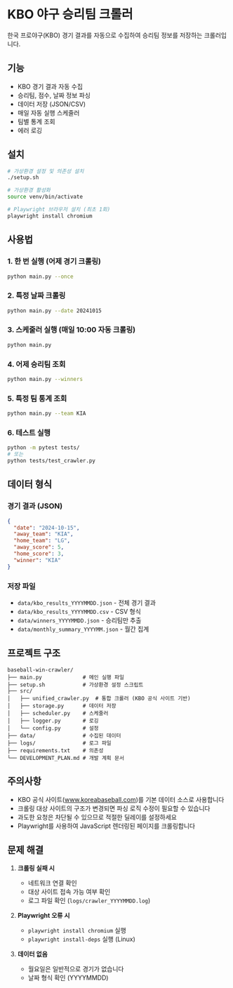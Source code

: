 # KBO 야구 승리팀 크롤러

한국 프로야구(KBO) 경기 결과를 자동으로 수집하여 승리팀 정보를 저장하는 크롤러입니다.

## 기능

- KBO 경기 결과 자동 수집
- 승리팀, 점수, 날짜 정보 파싱
- 데이터 저장 (JSON/CSV)
- 매일 자동 실행 스케줄러
- 팀별 통계 조회
- 에러 로깅

## 설치

```bash
# 가상환경 설정 및 의존성 설치
./setup.sh

# 가상환경 활성화
source venv/bin/activate

# Playwright 브라우저 설치 (최초 1회)
playwright install chromium
```

## 사용법

### 1. 한 번 실행 (어제 경기 크롤링)
```bash
python main.py --once
```

### 2. 특정 날짜 크롤링
```bash
python main.py --date 20241015
```

### 3. 스케줄러 실행 (매일 10:00 자동 크롤링)
```bash
python main.py
```

### 4. 어제 승리팀 조회
```bash
python main.py --winners
```

### 5. 특정 팀 통계 조회
```bash
python main.py --team KIA
```

### 6. 테스트 실행
```bash
python -m pytest tests/
# 또는
python tests/test_crawler.py
```

## 데이터 형식

### 경기 결과 (JSON)
```json
{
  "date": "2024-10-15",
  "away_team": "KIA",
  "home_team": "LG",
  "away_score": 5,
  "home_score": 3,
  "winner": "KIA"
}
```

### 저장 파일
- `data/kbo_results_YYYYMMDD.json` - 전체 경기 결과
- `data/kbo_results_YYYYMMDD.csv` - CSV 형식
- `data/winners_YYYYMMDD.json` - 승리팀만 추출
- `data/monthly_summary_YYYYMM.json` - 월간 집계

## 프로젝트 구조

```
baseball-win-crawler/
├── main.py             # 메인 실행 파일
├── setup.sh            # 가상환경 설정 스크립트
├── src/
│   ├── unified_crawler.py  # 통합 크롤러 (KBO 공식 사이트 기반)
│   ├── storage.py      # 데이터 저장
│   ├── scheduler.py    # 스케줄러
│   ├── logger.py       # 로깅
│   └── config.py       # 설정
├── data/               # 수집된 데이터
├── logs/               # 로그 파일
├── requirements.txt    # 의존성
└── DEVELOPMENT_PLAN.md # 개발 계획 문서
```

## 주의사항

- KBO 공식 사이트(www.koreabaseball.com)를 기본 데이터 소스로 사용합니다
- 크롤링 대상 사이트의 구조가 변경되면 파싱 로직 수정이 필요할 수 있습니다
- 과도한 요청은 차단될 수 있으므로 적절한 딜레이를 설정하세요
- Playwright를 사용하여 JavaScript 렌더링된 페이지를 크롤링합니다

## 문제 해결

1. **크롤링 실패 시**
   - 네트워크 연결 확인
   - 대상 사이트 접속 가능 여부 확인
   - 로그 파일 확인 (`logs/crawler_YYYYMMDD.log`)

2. **Playwright 오류 시**
   - `playwright install chromium` 실행
   - `playwright install-deps` 실행 (Linux)

3. **데이터 없음**
   - 월요일은 일반적으로 경기가 없습니다
   - 날짜 형식 확인 (YYYYMMDD)